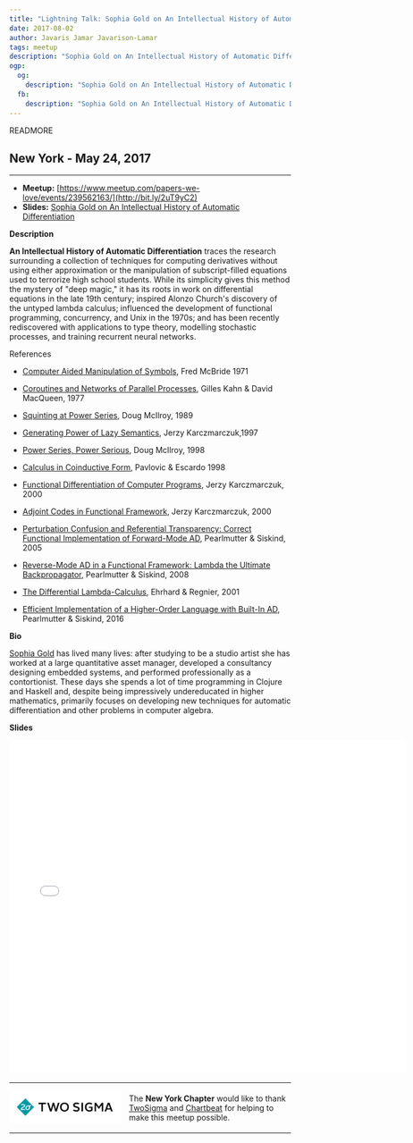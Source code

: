 ```yaml
---
title: "Lightning Talk: Sophia Gold on An Intellectual History of Automatic Differentiation"
date: 2017-08-02
author: Javaris Jamar Javarison-Lamar
tags: meetup
description: "Sophia Gold on An Intellectual History of Automatic Differentiation"
ogp:
  og:
    description: "Sophia Gold on An Intellectual History of Automatic Differentiation"
  fb:
    description: "Sophia Gold on An Intellectual History of Automatic Differentiation"
---
```


READMORE

## New York - May 24, 2017

****

* **Meetup:** [https://www.meetup.com/papers-we-love/events/239562163/](http://bit.ly/2uT9yC2)
* **Slides:** [Sophia Gold on An Intellectual History of Automatic Differentiation](http://bit.ly/2hi3Lmn)

**Description**

**An Intellectual History of Automatic Differentiation** traces the research surrounding a collection of techniques for computing derivatives without using either approximation or the manipulation of subscript-filled equations used to terrorize high school students. While its simplicity gives this method the mystery of "deep magic," it has its roots in work on differential equations in the late 19th century; inspired Alonzo Church's discovery of the untyped lambda calculus; influenced the development of functional programming, concurrency, and Unix in the 1970s; and has been recently rediscovered with applications to type theory, modelling stochastic processes, and training recurrent neural networks.

References

- [Computer Aided Manipulation of Symbols](https://books.google.com/books/about/Computer_Aided_Manipulation_of_Symbols.html?id=KWYROAAACAAJ), Fred McBride 1971

- [Coroutines and Networks of Parallel Processes](https://hal.inria.fr/inria-00306565/PDF/rr_iria202.pdf), Gilles Kahn & David MacQueen, 1977

- [Squinting at Power Series](https://swtch.com/~rsc/thread/squint.pdf), Doug McIlroy, 1989

- [Generating Power of Lazy Semantics](http://www.sciencedirect.com/science/article/pii/S0304397597000650), Jerzy Karczmarczuk,1997

- [Power Series, Power Serious](https://www.google.com/url?sa=t&rct=j&q=&esrc=s&source=web&cd=1&ved=0ahUKEwjfir7huMfTAhWF2yYKHXcyC5EQFggpMAA&url=http%3A%2F%2Fwww.cs.dartmouth.edu%2F~doug%2Fpearl.ps.gz&usg=AFQjCNEZeoiSvgAZ104ezBkhF8bsJI4Qcw&sig2=DBK7u2GFo8ke05mCDDHpZQ), Doug McIlroy, 1998

- [Calculus in Coinductive Form](http://www2.tcs.ifi.lmu.de/~miranda/public/cocalculus.pdf), Pavlovic & Escardo 1998

- [Functional Differentiation of Computer Programs](https://pdfs.semanticscholar.org/4edf/d071cf5012aaa69449c9fe76646955a8d185.pdf), Jerzy Karczmarczuk, 2000

- [Adjoint Codes in Functional Framework](http://folk.ntnu.no/haugwarb/Programming/Haskell/haskell_automatic_differentiation_II.pdf), Jerzy Karczmarczuk, 2000

- [Perturbation Confusion and Referential Transparency: Correct Functional Implementation of Forward-Mode AD](https://www.google.com/url?sa=t&rct=j&q=&esrc=s&source=web&cd=1&ved=0ahUKEwjHq_WDu8fTAhXM1CYKHTvAAXUQFggnMAA&url=http%3A%2F%2Fbcl.hamilton.ie%2F~barak%2Fpapers%2Fifl2005.ps.gz&usg=AFQjCNFF1QCTVcQKQT6omrrFIgxzubIM8Q&sig2=JUzkOpesJgfXdta724k1Lg), Pearlmutter & Siskind, 2005

- [Reverse-Mode AD in a Functional Framework: Lambda the Ultimate Backpropagator](http://www.bcl.hamilton.ie/~barak/papers/toplas-reverse.pdf), Pearlmutter & Siskind, 2008

- [The Differential Lambda-Calculus](https://www.google.com/url?sa=t&rct=j&q=&esrc=s&source=web&cd=1&cad=rja&uact=8&ved=0ahUKEwi0wfulu8fTAhVKNSYKHdY-Dl4QFggnMAA&url=http%3A%2F%2Fciteseerx.ist.psu.edu%2Fviewdoc%2Fdownload%3Fdoi%3D10.1.1.471.7213%26rep%3Drep1%26type%3Dpdf&usg=AFQjCNHNQoIGY9yJxuPSCXdjhDOHo3AO8A&sig2=4I5iSYUSgvmkW6UJPomECA), Ehrhard & Regnier, 2001

- [Efficient Implementation of a Higher-Order Language with Built-In AD](https://arxiv.org/abs/1611.03416), Pearlmutter & Siskind, 2016

**Bio**

[Sophia Gold](https://github.com/Sophia-Gold) has lived many lives: after studying to be a studio artist she has worked at a large quantitative asset manager, developed a consultancy designing embedded systems, and performed professionally as a contortionist. These days she spends a lot of time programming in Clojure and Haskell and, despite being impressively undereducated in higher mathematics, primarily focuses on developing new techniques for automatic differentiation and other problems in computer algebra.

**Slides**

<iframe class="video" allowfullscreen="true" allowtransparency="true" frameborder="0" height="596" mozallowfullscreen="true" src="//speakerdeck.com/player/67d9ed3a509d4b25a687b8fc150163bf" style="border:0; padding:0; margin:0; background:transparent;" webkitallowfullscreen="true" width="710"></iframe>

---

<p style="display: flex; flex-direction: row; justify-content: center; align-items: center;">
<a href="https://www.twosigma.com/"><img src="/images/TwoSigma_RGB.jpg" alt="TwoSigma" title="TwoSigma - Platinum Sponsor of Papers We Love NYC" style="width: 200px; margin: 0 1em 0 0;"></a> <span style="flex: 1;">The <strong>New York Chapter</strong> would like to thank <a href="https://www.twosigma.com">TwoSigma</a> and <a href="https://chartbeat.com">Chartbeat</a> for helping to make this meetup possible.</span>
</p>

---
